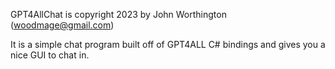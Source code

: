 ﻿GPT4AllChat  is copyright 2023 by John Worthington (woodmage@gmail.com)

It is a simple chat program built off of GPT4ALL C# bindings and gives you a nice GUI to chat in.


